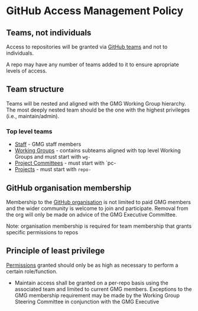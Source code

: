 # GitHub Access Management Policy

## Teams, not individuals

Access to repositories will be granted via [GitHub teams](https://docs.github.com/en/organizations/organizing-members-into-teams/about-teams#team-visibility) and not to individuals. 

A repo may have any number of teams added to it to ensure apropriate levels of access.

## Team structure

Teams will be nested and aligned with the GMG Working Group hierarchy. The most deeply nested team should be the one with the highest privileges (i.e., maintain/admin).

### Top level teams

- [Staff](https://github.com/orgs/gmggroup/teams/staff) - GMG staff members
- [Working Groups](https://github.com/orgs/gmggroup/teams/working-groups) - contains subteams aligned with top level Working Groups and must start with `wg-`
- [Project Committees](https://github.com/orgs/gmggroup/teams/project-committees) - must start with `pc-
- [Projects](https://github.com/orgs/gmggroup/teams/projects) - must start with `repo-`  

## GitHub organisation membership

 Membership to the [GitHub organisation](https://github.com/orgs/gmggroup/people) is not limited to paid GMG members and the wider community is welcome to join and participate. Removal from the org will only be made on advice of the GMG Executive Committee.

 Note: organisation membership is required for team membership that grants specific permissions to repos

## Principle of least privilege

[Permissions](https://docs.github.com/en/organizations/managing-user-access-to-your-organizations-repositories/managing-repository-roles/repository-roles-for-an-organization) granted should only be as high as necessary to perform a certain role/function.

- Maintain access shall be granted on a per-repo basis using the associated team and limited to current GMG members. Exceptions to the GMG membership requirement may be made by the Working Group Steering Committee in conjunction with the GMG Executive
